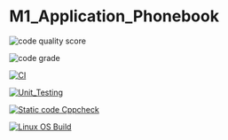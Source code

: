 # M1_Application_Phonebook
![code quality score](https://api.codiga.io/project/29866/score/svg)

![code grade](https://api.codiga.io/project/29866/status/svg)

[![CI](https://github.com/PenkiSaisree/M1_Application_Phonebook/actions/workflows/build-linux.yml/badge.svg)](https://github.com/PenkiSaisree/M1_Application_Phonebook/actions/workflows/build-linux.yml)

[![Unit_Testing](https://github.com/PenkiSaisree/M1_Application_Phonebook/actions/workflows/Unittesting.yml/badge.svg)](https://github.com/PenkiSaisree/M1_Application_Phonebook/actions/workflows/Unittesting.yml)

[![Static code Cppcheck](https://github.com/PenkiSaisree/M1_Application_Phonebook/actions/workflows/cppcheck.yml/badge.svg)](https://github.com/PenkiSaisree/M1_Application_Phonebook/actions/workflows/cppcheck.yml)

[![Linux OS Build](https://github.com/PenkiSaisree/M1_Application_Phonebook/actions/workflows/build-linux.yml/badge.svg)](https://github.com/PenkiSaisree/M1_Application_Phonebook/actions/workflows/build-linux.yml)
